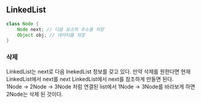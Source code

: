 ## LinkedList 


```Java
class Node {
    Node next; // 다음 요소의 주소를 저장
    Object obj; // 데이터를 저장
}
```

### 삭제    

LinkedList는 next로 다음 lnekedList 정보를 갖고 있다. 만약 삭제를 원한다면 
현재 LinkedList에서 next를 next LinkedList에서 next를 참조하게 만들면 된다.    
1Node  -> 2Node -> 3Node 처럼 연결된 list에서 1Node -> 3Node를 바라보게 하면 2Node는 삭제 된 것이다.





